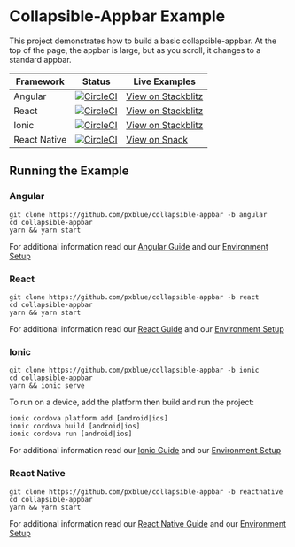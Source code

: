 # Collapsible-Appbar Example
This project demonstrates how to build a basic collapsible-appbar. At the top of the page, the appbar is large, but as you scroll, it changes to a standard appbar.

| Framework           | Status       | Live Examples  |
| ---------------- |--------------|------------------|
| Angular | [![CircleCI](https://circleci.com/gh/pxblue/collapsible-appbar/tree/angular.svg?style=shield)](https://circleci.com/gh/pxblue/collapsible-appbar/tree/angular) | [View on Stackblitz](https://stackblitz.com/edit/pxblue-collapsible-appbar-angular)
| React | [![CircleCI](https://circleci.com/gh/pxblue/collapsible-appbar/tree/react.svg?style=shield)](https://circleci.com/gh/pxblue/collapsible-appbar/tree/react) | [View on Stackblitz](https://stackblitz.com/edit/pxblue-collapsible-appbar-react)
| Ionic | [![CircleCI](https://circleci.com/gh/pxblue/collapsible-appbar/tree/ionic.svg?style=shield)](https://circleci.com/gh/pxblue/collapsible-appbar/tree/ionic) | [View on Stackblitz](https://stackblitz.com/edit/pxblue-collapsible-appbar-ionic)
| React Native | [![CircleCI](https://circleci.com/gh/pxblue/collapsible-appbar/tree/reactnative.svg?style=shield)](https://circleci.com/gh/pxblue/collapsible-appbar/tree/reactnative) | [View on Snack](https://snack.expo.io/@px-blue/collapsible-appbar-reactnative)

## Running the Example
### Angular
```
git clone https://github.com/pxblue/collapsible-appbar -b angular
cd collapsible-appbar
yarn && yarn start
```
For additional information read our [Angular Guide](https://pxblue.github.io/development/frameworks-web/angular) and our [Environment Setup](https://pxblue.github.io/development/environment)

### React
```
git clone https://github.com/pxblue/collapsible-appbar -b react
cd collapsible-appbar
yarn && yarn start
```
For additional information read our [React Guide](https://pxblue.github.io/development/frameworks-web/react) and our [Environment Setup](https://pxblue.github.io/development/environment)

### Ionic
```
git clone https://github.com/pxblue/collapsible-appbar -b ionic
cd collapsible-appbar
yarn && ionic serve
```
To run on a device, add the platform then build and run the project:
```
ionic cordova platform add [android|ios]
ionic cordova build [android|ios]
ionic cordova run [android|ios]
```
For additional information read our [Ionic Guide](https://pxblue.github.io/development/frameworks-mobile/ionic) and our [Environment Setup](https://pxblue.github.io/development/environment)

### React Native

```
git clone https://github.com/pxblue/collapsible-appbar -b reactnative
cd collapsible-appbar
yarn && yarn start
```
For additional information read our [React Native Guide](https://pxblue.github.io/development/frameworks-mobile/react-native) and our [Environment Setup](https://pxblue.github.io/development/environment)
